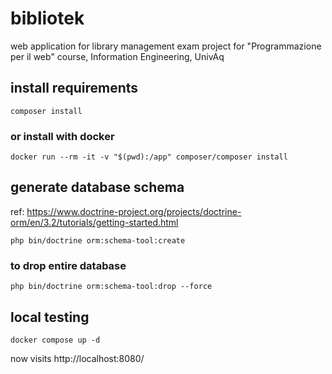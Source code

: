 # bibliotek
web application for library management
exam project for "Programmazione per il web" course, Information Engineering, UnivAq

## install requirements

`composer install`

### or install with docker

`docker run --rm -it -v "$(pwd):/app" composer/composer install`

## generate database schema

ref: https://www.doctrine-project.org/projects/doctrine-orm/en/3.2/tutorials/getting-started.html

`php bin/doctrine orm:schema-tool:create`

### to drop entire database

`php bin/doctrine orm:schema-tool:drop --force`

## local testing

`docker compose up -d`

now visits http://localhost:8080/